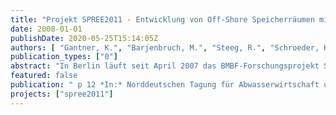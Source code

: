 ```yaml
---
title: "Projekt SPREE2011 - Entwicklung von Off-Shore Speicherräumen mit integrierter Klärtechnik zur Vermeidung von Mischwassereinleitungen in Gewässer"
date: 2008-01-01
publishDate: 2020-05-25T15:14:05Z
authors: [ "Gantner, K.", "Barjenbruch, M.", "Steeg, R.", "Schroeder, K." ]
publication_types: ["0"]
abstract: "In Berlin läuft seit April 2007 das BMBF-Forschungsprojekt SPREE2011, welches zum Ziel hat, eine neuartige Speichertechnologie für Mischwasserüberläufe zu entwickeln sowie Reinigungstechniken für die Mischwasserbehandlung zu erproben, die in Deutschland bisher nur aus anderen Anwendungsfällen bekannt sind. Auf diesem Wege soll ein direkter Beitrag geliefert werden zu den zukünftigen Zielen, die Stoffeinträge aus Misch- und Regenwasser in Gewässer zu minimieren."
featured: false
publication: " p 12 *In:* Norddeutschen Tagung für Abwasserwirtschaft und Gewässerentwicklung. Lübeck. 21. - 22.5.2008"
projects: ["spree2011"]
---
```


